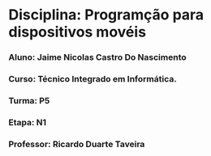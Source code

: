 # Disciplina: Programção para dispositivos movéis

### Aluno: Jaime Nicolas Castro Do Nascimento
### Curso: Técnico Integrado em Informática.
### Turma: P5
### Etapa: N1
### Professor: Ricardo Duarte Taveira
